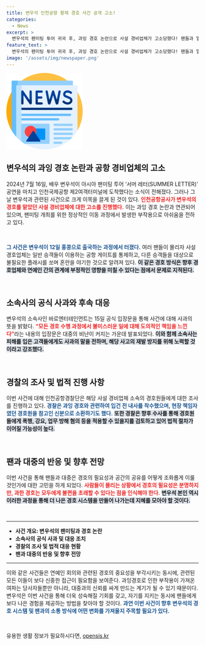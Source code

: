 ```yaml
---
title: 변우석 인천공항 황제 경호 사건 공개 고소!
categories:
  - News
excerpt: >
  변우석의 팬미팅 투어 귀국 후, 과잉 경호 논란으로 사설 경비업체가 고소당했다! 팬들과 일반 승객의 안전을 위협한 경호원들, 경찰 조사에 직면해 아찔한 진실이 밝혀질 것인가? 클릭해 자세한 내용을 확인하세요!
feature_text: >
  변우석의 팬미팅 투어 귀국 후, 과잉 경호 논란으로 사설 경비업체가 고소당했다! 팬들과 일반 승객의 안전을 위협한 경호원들, 경찰 조사에 직면해 아찔한 진실이 밝혀질 것인가? 클릭해 자세한 내용을 확인하세요!
image: '/assets/img/newspaper.png'
---
```


<p><img src="/assets/img/newspaper.png" alt="kimp 속보" /></p>

<h2 data-ke-size="size26">변우석의 과잉 경호 논란과 공항 경비업체의 고소</h2>

<p data-ke-size="size16">2024년 7월 16일, 배우 변우석이 아시아 팬미팅 투어 ‘서머 레터(SUMMER LETTER)’ 공연을 마치고 인천국제공항 제2여객터미널에 도착했다는 소식이 전해졌다. 그러나 그 날 변우석과 관련된 사건으로 크게 이목을 끌게 된 것이 있다. <b><span style="color: #ee2323;">인천공항공사가 변우석의 경호를 맡았던 사설 경비업체에 대한 고소를 진행했다.</span></b> 이는 과잉 경호 논란과 연관되어 있으며, 팬미팅 개최를 위한 정상적인 이동 과정에서 발생한 부작용으로 아쉬움을 전하고 있다.</p>

<p data-ke-size="size16">&nbsp;</p>

<p><b><span style="color: #1a5490;">그 사건은 변우석이 12일 홍콩으로 출국하는 과정에서 터졌다.</span></b> 여러 팬들이 몰리자 사설 경호업체는 일반 승객들이 이용하는 공항 게이트를 통제하고, 다른 승객들을 대상으로 불필요한 플래시를 쏘며 혼란을 야기한 것으로 알려져 있다. <b><span style="background-color: #21538527;">이 같은 경호 방식은 향후 경호업체와 연예인 간의 관계에 부정적인 영향을 미칠 수 있다는 점에서 문제로 지적된다.</span></b></p>

<p data-ke-size="size16">&nbsp;</p>

<h2 data-ke-size="size26">소속사의 공식 사과와 후속 대응</h2>

<p data-ke-size="size16">변우석의 소속사인 바로엔터테인먼트는 15일 공식 입장문을 통해 사건에 대해 사과의 뜻을 밝혔다. <b><span style="color: #ee2323;">“모든 경호 수행 과정에서 불미스러운 일에 대해 도의적인 책임을 느낀다”</span></b>라는 내용의 입장문은 대중의 비난이 커지는 가운데 발표되었다. <b><span style="background-color: #21538527;">이와 함께 소속사는 피해를 입은 고객들에게도 사과의 말을 전하며, 해당 사고의 재발 방지를 위해 노력할 것이라고 강조했다.</span></b></p>

<p data-ke-size="size16">&nbsp;</p>

<h2 data-ke-size="size26">경찰의 조사 및 법적 진행 사항</h2>

<p data-ke-size="size16">이번 사건에 대해 인천공항경찰단은 해당 사설 경비업체 소속의 경호원들에게 대한 조사를 진행하고 있다. <b><span style="color: #1a5490;">경찰은 과잉 경호와 관련하여 입건 전 내사를 착수했으며, 현장 책임자였던 경호원을 참고인 신분으로 소환하기도 했다.</span></b> <b><span style="background-color: #21538527;">또한 경찰은 향후 수사를 통해 경호원들에게 폭행, 강요, 업무 방해 혐의 등을 적용할 수 있을지를 검토하고 있어 법적 절차가 이어질 가능성이 높다.</span></b></p>

<p data-ke-size="size16">&nbsp;</p>

<h2 data-ke-size="size26">팬과 대중의 반응 및 향후 전망</h2>

<p data-ke-size="size16">이번 사건을 통해 팬들과 대중은 경호의 필요성과 공간의 공유를 어떻게 조화롭게 이룰 것인가에 대한 고민을 하게 되었다. <b><span style="color: #ee2323;">사람들이 몰리는 상황에서 경호의 필요성은 분명하지만, 과한 경호는 모두에게 불편을 초래할 수 있다는 점을 인식해야 한다.</span></b> <b><span style="background-color: #21538527;">변우석 본인 역시 이러한 과정을 통해 더 나은 경호 시스템을 만들어 나가는데 지혜를 모아야 할 것이다.</span></b></p>

<p data-ke-size="size16">&nbsp;</p>

<hr>

<ul>
    <li><b>사건 개요: 변우석의 팬미팅과 경호 논란</b></li>
    <li><b>소속사의 공식 사과 및 대응 조치</b></li>
    <li><b>경찰의 조사 및 법적 대응 현황</b></li>
    <li><b>팬과 대중의 반응 및 향후 전망</b></li>
</ul>

<hr>

<p data-ke-size="size16">이와 같은 사건들은 연예인 회의와 관련된 경호의 중요성을 부각시키는 동시에, 관련된 모든 이들이 보다 신중한 접근이 필요함을 보여준다. 과잉경호로 인한 부작용이 가져온 여파는 당사자들뿐만 아니라, 대중과의 신뢰를 싸게 만드는 계기가 될 수 있기 때문이다. 변우석은 이번 사건을 통해 더욱 성숙해질 기회를 갖고, 자기를 지키는 동시에 팬들에게 보다 나은 경험을 제공하는 방법을 찾아야 할 것이다. <b><span style="color: #1a5490;">과연 이번 사건이 향후 변우석의 경호 시스템 및 팬과의 소통 방식에 어떤 변화를 가져올지 주목할 필요가 있다.</span></b></p>

<p data-ke-size="size16">&nbsp;</p>
유용한 생활 정보가 필요하시다면, <a href="https://opensis.kr" rel="dofollow">opensis.kr</a>


